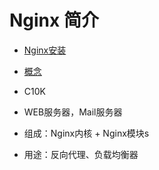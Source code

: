 # Nginx 简介

* [Nginx安装](/basic/nginx/nginxjian-jie/nginxan-zhuang.md)
* [概念](/basic/nginx/gai-nian.md)

* C10K
* WEB服务器，Mail服务器
* 组成：Nginx内核 + Nginx模块s
* 用途：反向代理、负载均衡器

